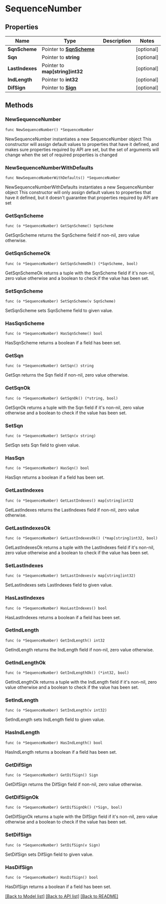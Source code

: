 # SequenceNumber

## Properties

Name | Type | Description | Notes
------------ | ------------- | ------------- | -------------
**SqnScheme** | Pointer to [**SqnScheme**](SqnScheme.md) |  | [optional] 
**Sqn** | Pointer to **string** |  | [optional] 
**LastIndexes** | Pointer to **map[string]int32** |  | [optional] 
**IndLength** | Pointer to **int32** |  | [optional] 
**DifSign** | Pointer to [**Sign**](Sign.md) |  | [optional] 

## Methods

### NewSequenceNumber

`func NewSequenceNumber() *SequenceNumber`

NewSequenceNumber instantiates a new SequenceNumber object
This constructor will assign default values to properties that have it defined,
and makes sure properties required by API are set, but the set of arguments
will change when the set of required properties is changed

### NewSequenceNumberWithDefaults

`func NewSequenceNumberWithDefaults() *SequenceNumber`

NewSequenceNumberWithDefaults instantiates a new SequenceNumber object
This constructor will only assign default values to properties that have it defined,
but it doesn't guarantee that properties required by API are set

### GetSqnScheme

`func (o *SequenceNumber) GetSqnScheme() SqnScheme`

GetSqnScheme returns the SqnScheme field if non-nil, zero value otherwise.

### GetSqnSchemeOk

`func (o *SequenceNumber) GetSqnSchemeOk() (*SqnScheme, bool)`

GetSqnSchemeOk returns a tuple with the SqnScheme field if it's non-nil, zero value otherwise
and a boolean to check if the value has been set.

### SetSqnScheme

`func (o *SequenceNumber) SetSqnScheme(v SqnScheme)`

SetSqnScheme sets SqnScheme field to given value.

### HasSqnScheme

`func (o *SequenceNumber) HasSqnScheme() bool`

HasSqnScheme returns a boolean if a field has been set.

### GetSqn

`func (o *SequenceNumber) GetSqn() string`

GetSqn returns the Sqn field if non-nil, zero value otherwise.

### GetSqnOk

`func (o *SequenceNumber) GetSqnOk() (*string, bool)`

GetSqnOk returns a tuple with the Sqn field if it's non-nil, zero value otherwise
and a boolean to check if the value has been set.

### SetSqn

`func (o *SequenceNumber) SetSqn(v string)`

SetSqn sets Sqn field to given value.

### HasSqn

`func (o *SequenceNumber) HasSqn() bool`

HasSqn returns a boolean if a field has been set.

### GetLastIndexes

`func (o *SequenceNumber) GetLastIndexes() map[string]int32`

GetLastIndexes returns the LastIndexes field if non-nil, zero value otherwise.

### GetLastIndexesOk

`func (o *SequenceNumber) GetLastIndexesOk() (*map[string]int32, bool)`

GetLastIndexesOk returns a tuple with the LastIndexes field if it's non-nil, zero value otherwise
and a boolean to check if the value has been set.

### SetLastIndexes

`func (o *SequenceNumber) SetLastIndexes(v map[string]int32)`

SetLastIndexes sets LastIndexes field to given value.

### HasLastIndexes

`func (o *SequenceNumber) HasLastIndexes() bool`

HasLastIndexes returns a boolean if a field has been set.

### GetIndLength

`func (o *SequenceNumber) GetIndLength() int32`

GetIndLength returns the IndLength field if non-nil, zero value otherwise.

### GetIndLengthOk

`func (o *SequenceNumber) GetIndLengthOk() (*int32, bool)`

GetIndLengthOk returns a tuple with the IndLength field if it's non-nil, zero value otherwise
and a boolean to check if the value has been set.

### SetIndLength

`func (o *SequenceNumber) SetIndLength(v int32)`

SetIndLength sets IndLength field to given value.

### HasIndLength

`func (o *SequenceNumber) HasIndLength() bool`

HasIndLength returns a boolean if a field has been set.

### GetDifSign

`func (o *SequenceNumber) GetDifSign() Sign`

GetDifSign returns the DifSign field if non-nil, zero value otherwise.

### GetDifSignOk

`func (o *SequenceNumber) GetDifSignOk() (*Sign, bool)`

GetDifSignOk returns a tuple with the DifSign field if it's non-nil, zero value otherwise
and a boolean to check if the value has been set.

### SetDifSign

`func (o *SequenceNumber) SetDifSign(v Sign)`

SetDifSign sets DifSign field to given value.

### HasDifSign

`func (o *SequenceNumber) HasDifSign() bool`

HasDifSign returns a boolean if a field has been set.


[[Back to Model list]](../README.md#documentation-for-models) [[Back to API list]](../README.md#documentation-for-api-endpoints) [[Back to README]](../README.md)


